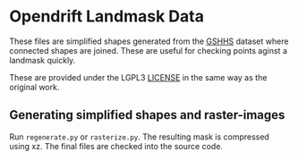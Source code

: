 # Opendrift Landmask Data

These files are simplified shapes generated from the
[GSHHS](https://www.ngdc.noaa.gov/mgg/shorelines/) dataset where connected
shapes are joined. These are useful for checking points aginst a landmask
quickly.

These are provided under the LGPL3 [LICENSE](./LICENSE) in the same way as the original work.

## Generating simplified shapes and raster-images

Run `regenerate.py` or `rasterize.py`. The resulting mask is compressed using xz. The final files are checked into the source code.

